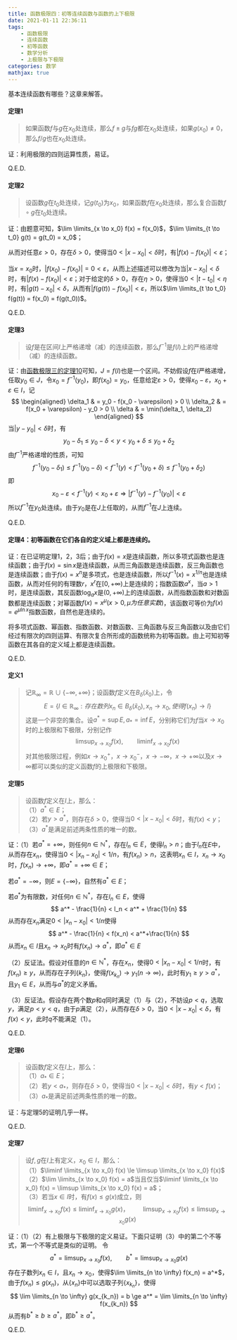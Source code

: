 ```yaml
---
title: 函数极限四：初等连续函数与函数的上下极限
date: 2021-01-11 22:36:11
tags:
    - 函数极限
    - 连续函数
    - 初等函数
    - 数学分析
    - 上极限与下极限
categories: 数学
mathjax: true
---
```


基本连续函数有哪些？这章来解答。

#### 定理1
> 如果函数$f$与$g$在$x_0$处连续，那么$f \pm g$与$fg$都在$x_0$处连续，如果$g(x_0) \ne 0$，那么$f/g$也在$x_0$处连续。

<!--more-->

证：利用极限的四则运算性质，易证。

Q.E.D.


#### 定理2
> 设函数$g$在$t_0$处连续，记$g(t_0)$为$x_0$，如果函数$f$在$x_0$处连续，那么复合函数$f \circ g$在$t_0$处连续。

证：由题意可知，$\lim \limits_{x \to x_0} f(x) = f(x_0)$，$\lim \limits_{t \to t_0} g(t) = g(t_0) = x_0$；

从而对任意$\varepsilon > 0$，存在$\delta > 0$，使得当$0 < |x - x_0| < \delta$时，有$|f(x) - f(x_0)| < \varepsilon$；

当$x = x_0$时，$|f(x_0) - f(x_0)| = 0 < \varepsilon$，从而上述描述可以修改为当$|x - x_0| < \delta$时，有$|f(x) - f(x_0)| < \varepsilon$；对于给定的$\delta > 0$，存在$\eta > 0$，使得当$0 <|t - t_0| < \eta$时，有$|g(t) - x_0| < \delta$，从而有$|f(g(t)) - f(x_0)| < \varepsilon$，所以$\lim \limits_{t \to t_0} f(g(t)) = f(x_0) = f(g(t_0))$。

Q.E.D.


#### 定理3
> 设$f$是在区间$I$上严格递增（减）的连续函数，那么$f^{-1}$是$f(I)$上的严格递增（减）的连续函数。

证：由[函数极限三的定理10](https://gamersover.github.io/2020/12/08/%E5%87%BD%E6%95%B0%E6%9E%81%E9%99%903/#%E5%AE%9A%E7%90%8610)可知，$J=f(I)$也是一个区间。不妨假设$f$在$I$严格递增，任取$y_0 \in J$，令$x_0 = f^{-1}(y_0)$，即$f(x_0) = y_0$，任意给定$\varepsilon > 0$，使得$x_0 - \varepsilon，x_0+\varepsilon \in I$，记
$$
    \begin{aligned}
    \delta_1 & = y_0 - f(x_0 - \varepsilon) > 0 \\
    \delta_2 & = f(x_0 + \varepsilon) - y_0 > 0 \\
    \delta & = \min(\delta_1, \delta_2)
    \end{aligned}
$$
当$|y - y_0| < \delta$时，有
$$
    y_0 - \delta_1 \le y_0 - \delta < y < y_0 + \delta \le y_0 + \delta_2
$$
由$f^{-1}$严格递增的性质，可知
$$
    f^{-1}(y_0 - \delta_1) \le f^{-1}(y_0 - \delta) < f^{-1}(y) < f^{-1}(y_0 + \delta) \le f^{-1}(y_0 + \delta_2)
$$
即
$$
    x_0 - \varepsilon < f^{-1}(y) < x_0 + \varepsilon \Rightarrow |f^{-1}(y) - f^{-1}(y_0)| < \varepsilon
$$
所以$f^{-1}$在$y_0$处连续。由于$y_0$是在$J$上任取的，从而$f^{-1}$在$J$上连续。

Q.E.D.


#### 定理4：初等函数在它们各自的定义域上都是连续的。

证：在已证明定理1，2，3后；由于$f(x) = x$是连续函数，所以多项式函数也是连续函数；由于$f(x) = \sin x$是连续函数，从而三角函数是连续函数，反三角函数也是连续函数；由于$f(x)=x^n$是多项式，也是连续函数，所以$f^{-1}(x)=x^{1/n}$也是连续函数，从而对任何的有理数$r$，$x^r$在$[0, +\infty)$上是连续的；指数函数$a^x$，当$a>1$时，是连续函数，其反函数$\log_a x$是$(0,+\infty)$上的连续函数，从而指数函数和对数函数都是连续函数；对幂函数$f(x) = x^\mu (x>0, \mu 为任意实数)$，该函数可等价为$f(x) = e^{\mu \ln x}$指数函数，自然也是连续的。

将多项式函数、幂函数、指数函数、对数函数、三角函数与反三角函数以及由它们经过有限次的四则运算、有限次复合所形成的函数统称为初等函数。由上可知初等函数在其各自的定义域上都是连续函数。

Q.E.D.

#### 定义1
> 记$\mathbb{R}_{\infty} = \mathbb{R} \cup \{-\infty, +\infty\}$；设函数$f$定义在$B_{\delta}(\check x_0)$上，令
$$
    E = \{ l \in \mathbb{R}_{\infty}: 存在数列x_n \in B_{\delta}(\check x_0), x_n \to x_0, 使得f(x_n) \to l \}
$$
这是一个非空的集合。设$a^* = \sup E, a_* = \inf E$，分别称它们为$f$当$x \to x_0$时的上极限和下极限，分别记作
$$
    \limsup_{x \to x_0} f(x), \qquad \liminf_{x \to x_0} f(x)
$$
对其他极限过程，例如$x \to x_0^{+}，x \to x_0^{-}，x \to -\infty， x \to +\infty$以及$x \to \infty$都可以类似的定义函数$f$的上极限和下极限。


#### 定理5
> 设函数$f$定义在$I$上，那么：<br/>
（1）$a^* \in E$；<br/>
（2）若$y > a^*$，则存在$\delta > 0$，使得当$0 < |x - x_0| < \delta$时，有$f(x) < y$；<br/>
（3）$a^*$是满足前述两条性质的唯一的数。

证：（1）若$a^* = +\infty$，则任何$n \in \mathbb{N}^*$，存在$l_n \in E$，使得$l_n > n$；由于$l_n$在$E$中，从而存在$x_n$，使得当$0 < |x_n - x_0| < 1/n$，有$f(x_n) > n$，这表明$x_n \in I$，$x_n \to x_0$时，$f(x_n) \to +\infty$，即$a^*=+\infty \in E$；

若$a^* = -\infty$，则$E = \{-\infty\}$，自然有$a^* \in E$；

若$a^*$为有限数，对任何$n \in \mathbb{N}^*$，存在$l_n \in E$，使得
$$
    a^* - \frac{1}{n} < l_n < a^* + \frac{1}{n}
$$
从而存在$x_n$满足$0< |x_n - x_0| < 1/n$使得
$$
   a^* - \frac{1}{n} < f(x_n) < a^*+\frac{1}{n}
$$
从而$x_n \in I$且$x_n \to x_0$时有$f(x_n) \to a^*$，即$a^* \in E$


（2）反证法。假设对任意的$n \in \mathbb{N}^*$，存在$x_n$，使得$0< |x_n - x_0| < 1/n$时，有$f(x_n)\ge y$，从而存在子列$\{k_n\}$，使得$f(x_{k_n}) \to y_1 (n \to \infty)$，此时有$y_1 \ge y > a^*$，且$y_1 \in E$，从而与$a^*$的定义矛盾。

（3）反证法。假设存在两个数$p$和$q$同时满足（1）与（2），不妨设$p < q$，选取$y$，满足$p < y < q$，由于$p$满足（2），从而存在$\delta > 0$，当$0 < |x - x_0| < \delta$，有$f(x) < y$，此时$q$不能满足（1）。

Q.E.D.


#### 定理6
> 设函数$f$定义在$I$上，那么： <br/>
（1）$a_* \in E$；<br/>
（2）若$y < a_*$，则存在$\delta > 0$，使得当$0 < |x - x_0| < \delta$时，有$y < f(x)$；<br/>
（3）$a_*$是满足前述两条性质的唯一的数。

证：与定理5的证明几乎一样。

Q.E.D.


#### 定理7

> 设$f,g$在$I$上有定义，$x_0 \in I$，那么：<br/>
（1）$\liminf \limits_{x \to x_0} f(x) \le \limsup \limits_{x \to x_0} f(x)$ <br />
（2）$\lim \limits_{x \to x_0} f(x) = a$当且仅当$\liminf \limits_{x \to x_0} f(x) = \limsup \limits_{x \to x_0} f(x) = a$； <br/>
（3）若当$x \in I$时，有$f(x) \le g(x)$成立，则
$$
    \liminf_{x \to x_0} f(x) \le \liminf_{x \to x_0} g(x)，\qquad \limsup_{x \to x_0} f(x) \le \limsup_{x \to x_0} g(x)
$$

证：（1）（2）有上极限与下极限的定义易证。下面只证明（3）中的第二个不等式，第一个不等式是类似的证明。
令
$$
    a^* = \limsup_{x \to x_0} f(x), \qquad b^* = \limsup_{x \to x_0} g(x)
$$
存在子数列$x_n \in I$，且$x_n \to x_0$，使得$\lim \limits_{n \to \infty} f(x_n) = a^*$，由于$f(x_n) \le g(x_n)$，从$\{x_n\}$中可以选取子列$\{x_{k_n}\}$，使得
$$
    \lim \limits_{n \to \infty} g(x_{k_n}) = b \ge a^* = \lim \limits_{n \to \infty} f(x_{k_n})
$$
从而有$b^* \ge b \ge a^*$，即$b^* \ge a^*$。

Q.E.D.